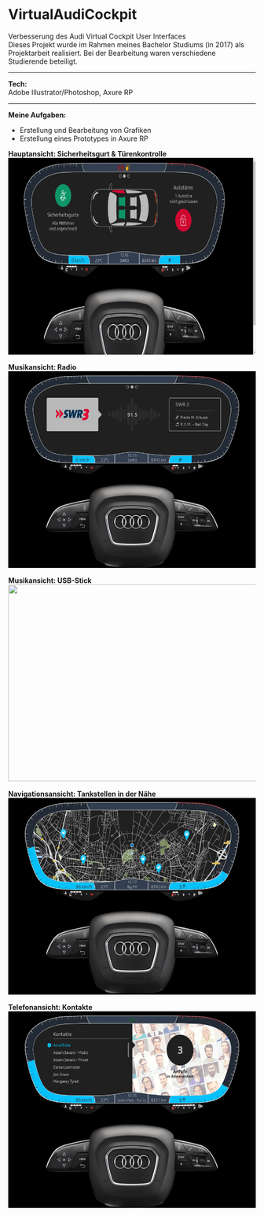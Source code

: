 # VirtualAudiCockpit
Verbesserung des Audi Virtual Cockpit User Interfaces</br>
Dieses Projekt wurde im Rahmen meines Bachelor Studiums (in 2017) als Projektarbeit realisiert. Bei der Bearbeitung waren verschiedene Studierende beteiligt.</br>
_____________________________________
<b>Tech:</b></br>
Adobe Illustrator/Photoshop, Axure RP
_____________________________________
<b>Meine Aufgaben:</b></br>
- Erstellung und Bearbeitung von Grafiken
- Erstellung eines Prototypes in Axure RP

<b>Hauptansicht: Sicherheitsgurt & Türenkontrolle</b>
<img src="01_AudiCockpit_Hauptansicht.png" width="551" height="400"/>
</br>

<b>Musikansicht: Radio</b>
<img src="02_AudiCockpit-MusikRadio.png" width="551" height="400"/>
</br>

<b>Musikansicht: USB-Stick</b>
<img src="02_AudiCockpit-MusikUSB.png" width="551" height="400"/>
</br>

<b>Navigationsansicht: Tankstellen in der Nähe</b>
<img src="04_AudiCockpit-Navi.png" width="551" height="400"/>
</br>

<b>Telefonansicht: Kontakte</b>
<img src="05_AudiCockpit-Telefonkontakte.png" width="551" height="400"/>
